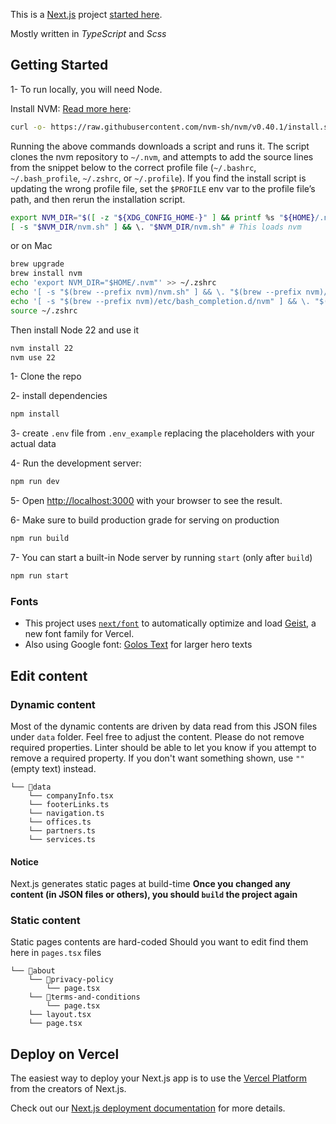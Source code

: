 This is a [Next.js](https://nextjs.org) project
[started here](https://nextjs.org/docs/app/api-reference/cli/create-next-app).

Mostly written in _TypeScript_ and _Scss_

## Getting Started

1- To run locally, you will need Node.

Install NVM:
[Read more here](https://github.com/nvm-sh/nvm?tab=readme-ov-file#installing-and-updating):

```bash
curl -o- https://raw.githubusercontent.com/nvm-sh/nvm/v0.40.1/install.sh | bash
```

Running the above commands downloads a script and runs it. The script clones the nvm repository to
`~/.nvm`, and attempts to add the source lines from the snippet below to the correct profile file
(`~/.bashrc`, `~/.bash_profile`, `~/.zshrc`, or `~/.profile`). If you find the install script is
updating the wrong profile file, set the `$PROFILE` env var to the profile file’s path, and then
rerun the installation script.

```bash
export NVM_DIR="$([ -z "${XDG_CONFIG_HOME-}" ] && printf %s "${HOME}/.nvm" || printf %s "${XDG_CONFIG_HOME}/nvm")"
[ -s "$NVM_DIR/nvm.sh" ] && \. "$NVM_DIR/nvm.sh" # This loads nvm
```

or on Mac

```bash
brew upgrade
brew install nvm
echo 'export NVM_DIR="$HOME/.nvm"' >> ~/.zshrc
echo '[ -s "$(brew --prefix nvm)/nvm.sh" ] && \. "$(brew --prefix nvm)/nvm.sh"' >> ~/.zshrc
echo '[ -s "$(brew --prefix nvm)/etc/bash_completion.d/nvm" ] && \. "$(brew --prefix nvm)/etc/bash_completion.d/nvm"' >> ~/.zshrc
source ~/.zshrc
```

Then install Node 22 and use it

```bash
nvm install 22
nvm use 22
```

1- Clone the repo

2- install dependencies

```bash
npm install
```

3- create `.env` file from `.env_example` replacing the placeholders with your actual data

4- Run the development server:

```bash
npm run dev
```

5- Open [http://localhost:3000](http://localhost:3000) with your browser to see the result.

6- Make sure to build production grade for serving on production

```bash
npm run build
```

7- You can start a built-in Node server by running `start` (only after `build`)

```bash
npm run start
```

### Fonts

- This project uses
  [`next/font`](https://nextjs.org/docs/app/building-your-application/optimizing/fonts) to
  automatically optimize and load [Geist](https://vercel.com/font), a new font family for Vercel.
- Also using Google font: [Golos Text](https://fonts.google.com/specimen/Golos+Text) for larger hero
  texts

## Edit content

### Dynamic content

Most of the dynamic contents are driven by data read from this JSON files under `data` folder. Feel
free to adjust the content. Please do not remove required properties. Linter should be able to let
you know if you attempt to remove a required property. If you don't want something shown, use `""`
(empty text) instead.

```
└── 📁data
    └── companyInfo.tsx
    └── footerLinks.ts
    └── navigation.ts
    └── offices.ts
    └── partners.ts
    └── services.ts
```

#### Notice

Next.js generates static pages at build-time **Once you changed any content (in JSON files or
others), you should `build` the project again**

### Static content

Static pages contents are hard-coded Should you want to edit find them here in `pages.tsx` files

```
└── 📁about
    └── 📁privacy-policy
        └── page.tsx
    └── 📁terms-and-conditions
        └── page.tsx
    └── layout.tsx
    └── page.tsx
```

## Deploy on Vercel

The easiest way to deploy your Next.js app is to use the
[Vercel Platform](https://vercel.com/new?utm_medium=default-template&filter=next.js&utm_source=create-next-app&utm_campaign=create-next-app-readme)
from the creators of Next.js.

Check out our
[Next.js deployment documentation](https://nextjs.org/docs/app/building-your-application/deploying)
for more details.
